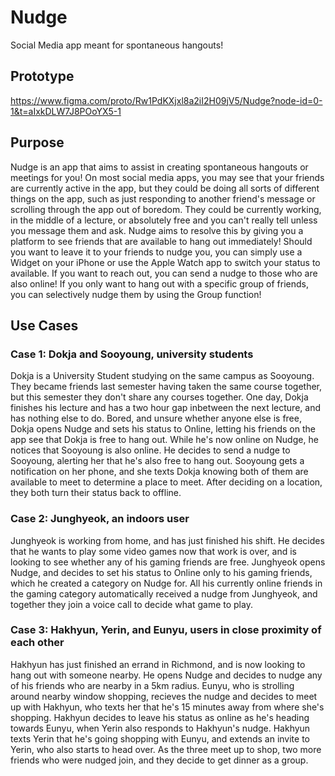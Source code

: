 # Nudge
Social Media app meant for spontaneous hangouts!

## Prototype
https://www.figma.com/proto/Rw1PdKXjxl8a2iI2H09jV5/Nudge?node-id=0-1&t=aIxkDLW7J8POoYX5-1

## Purpose
Nudge is an app that aims to assist in creating spontaneous hangouts or meetings for you! On most social media apps, you may see that your friends are currently active in the app, but they could be doing all sorts of different things on the app, such as just responding to another friend's message or scrolling through the app out of boredom. They could be currently working, in the middle of a lecture, or absolutely free and you can't really tell unless you message them and ask. Nudge aims to resolve this by giving you a platform to see friends that are available to hang out immediately! Should you want to leave it to your friends to nudge you, you can simply use a Widget on your iPhone or use the Apple Watch app to switch your status to available. If you want to reach out, you can send a nudge to those who are also online! If you only want to hang out with a specific group of friends, you can selectively nudge them by using the Group function!

## Use Cases
### Case 1: Dokja and Sooyoung, university students
Dokja is a University Student studying on the same campus as Sooyoung. They became friends last semester having taken the same course together, but this semester they don't share any courses together. One day, Dokja finishes his lecture and has a two hour gap inbetween the next lecture, and has nothing else to do. Bored, and unsure whether anyone else is free, Dokja opens Nudge and sets his status to Online, letting his friends on the app see that Dokja is free to hang out. While he's now online on Nudge, he notices that Sooyoung is also online. He decides to send a nudge to Sooyoung, alerting her that he's also free to hang out. Sooyoung gets a notification on her phone, and she texts Dokja knowing both of them are available to meet to determine a place to meet. After deciding on a location, they both turn their status back to offline.

### Case 2: Junghyeok, an indoors user
Junghyeok is working from home, and has just finished his shift. He decides that he wants to play some video games now that work is over, and is looking to see whether any of his gaming friends are free. Junghyeok opens Nudge, and decides to set his status to Online only to his gaming friends, which he created a category on Nudge for. All his currently online friends in the gaming category automatically received a nudge from Junghyeok, and together they join a voice call to decide what game to play.

### Case 3: Hakhyun, Yerin, and Eunyu, users in close proximity of each other
Hakhyun has just finished an errand in Richmond, and is now looking to hang out with someone nearby. He opens Nudge and decides to nudge any of his friends who are nearby in a 5km radius. Eunyu, who is strolling around nearby window shopping, recieves the nudge and decides to meet up with Hakhyun, who texts her that he's 15 minutes away from where she's shopping. Hakhyun decides to leave his status as online as he's heading towards Eunyu, when Yerin also responds to Hakhyun's nudge. Hakhyun texts Yerin that he's going shopping with Eunyu, and extends an invite to Yerin, who also starts to head over. As the three meet up to shop, two more friends who were nudged join, and they decide to get dinner as a group.
